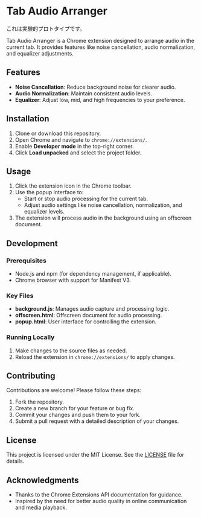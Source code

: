 # Tab Audio Arranger

これは実験的プロトタイプです。

Tab Audio Arranger is a Chrome extension designed to arrange audio in the current tab. It provides features like noise cancellation, audio normalization, and equalizer adjustments.

## Features

- **Noise Cancellation**: Reduce background noise for clearer audio.
- **Audio Normalization**: Maintain consistent audio levels.
- **Equalizer**: Adjust low, mid, and high frequencies to your preference.

## Installation

1. Clone or download this repository.
2. Open Chrome and navigate to `chrome://extensions/`.
3. Enable **Developer mode** in the top-right corner.
4. Click **Load unpacked** and select the project folder.

## Usage

1. Click the extension icon in the Chrome toolbar.
2. Use the popup interface to:
   - Start or stop audio processing for the current tab.
   - Adjust audio settings like noise cancellation, normalization, and equalizer levels.
3. The extension will process audio in the background using an offscreen document.

## Development

### Prerequisites

- Node.js and npm (for dependency management, if applicable).
- Chrome browser with support for Manifest V3.

### Key Files

- **background.js**: Manages audio capture and processing logic.
- **offscreen.html**: Offscreen document for audio processing.
- **popup.html**: User interface for controlling the extension.

### Running Locally

1. Make changes to the source files as needed.
2. Reload the extension in `chrome://extensions/` to apply changes.

## Contributing

Contributions are welcome! Please follow these steps:

1. Fork the repository.
2. Create a new branch for your feature or bug fix.
3. Commit your changes and push them to your fork.
4. Submit a pull request with a detailed description of your changes.

## License

This project is licensed under the MIT License. See the [LICENSE](LICENSE) file for details.

## Acknowledgments

- Thanks to the Chrome Extensions API documentation for guidance.
- Inspired by the need for better audio quality in online communication and media playback.
